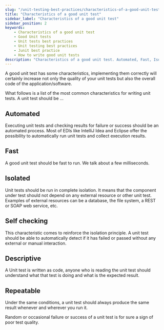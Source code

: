 ```yaml
---
slug: "/unit-testing-best-practices/characteristics-of-a-good-unit-test/"
title: "Characteristics of a good unit test"
sidebar_label: "Characteristics of a good unit test"
sidebar_position: 2
keywords:
    - Characteristics of a good unit test
    - Good Unit tests
    - Unit tests best practices
    - Unit testing best practices
    - Junit best practice
    - How to write good unit tests
description: "Characteristics of a good unit test. Automated, Fast, Isolated, Self Checking, Descriptive, Repeatable."
---
```


A good unit test has some characteristics, implementing them correctly will certainly increase not only the quality of your unit tests but also the overall code of the application/software. 

What follows is a list of the most common characteristics for writing unit tests. A unit test should be ...

## Automated

Executing unit tests and checking results for failure or success should be an automated process. 
Most of EDIs like IntelliJ Idea and Eclipse offer the possibility to automatically run unit tests and collect execution results. 

## Fast

A good unit test should be fast to run. We talk about a few milliseconds.

## Isolated

Unit tests should be run in complete isolation. It means that the component under test should not depend on any external resource or other unit test. Examples of external resources can be a database, the file system, a REST or SOAP web service, etc.

## Self checking

This characteristic comes to reinforce the isolation principle. A unit test should be able to automatically detect if it has failed or passed without any external or manual interaction.

## Descriptive

A Unit test is written as code, anyone who is reading the unit test should understand what that test is doing and what is the expected result.


## Repeatable

Under the same conditions, a unit test should always produce the same result whenever and wherever you run it. 

Random or occasional failure or success of a unit test is for sure a sign of poor test quality.

